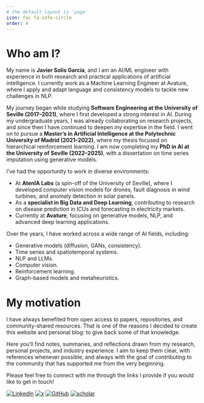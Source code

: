 ```yaml
---
# the default layout is 'page'
icon: fas fa-info-circle
order: 4
---
```


# Who am I?

My name is **Javier Solís García**, and I am an AI/ML engineer with experience in both research and practical applications of artificial intelligence. I currently work as a Machine Learning Engineer at Avature, where I apply and adapt language and consistency models to tackle new challenges in NLP.

My journey began while studying **Software Engineering at the University of Seville (2017–2021)**, where I first developed a strong interest in AI. During my undergraduate years, I was already collaborating on research projects, and since then I have continued to deepen my expertise in the field. I went on to pursue a **Master’s in Artificial Intelligence at the Polytechnic University of Madrid (2021–2022)**, where my thesis focused on hierarchical reinforcement learning. I am now completing my **PhD in AI at the University of Seville (2022–2025)**, with a dissertation on time series imputation using generative models.

I’ve had the opportunity to work in diverse environments:

- At **AtenIA Labs** (a spin-off of the University of Seville), where I developed computer vision models for drones, fault diagnosis in wind turbines, and anomaly detection in solar panels.
- As a **specialist in Big Data and Deep Learning**, contributing to research on disease prediction in ICUs and forecasting in electricity markets.
- Currently at **Avature**, focusing on generative models, NLP, and advanced deep learning applications.

Over the years, I have worked across a wide range of AI fields, including:

- Generative models (diffusion, GANs, consistency).
- Time series and spatiotemporal systems.
- NLP and LLMs.
- Computer vision.
- Reinforcement learning.
- Graph-based models and metaheuristics.

# My motivation

I have always benefited from open access to papers, repositories, and community-shared resources. That is one of the reasons I decided to create this website and personal blog: to give back some of that knowledge.

Here you’ll find notes, summaries, and reflections drawn from my research, personal projects, and industry experience. I aim to keep them clear, with references whenever possible, and always with the goal of contributing to the community that has supported me from the very beginning.

Please feel free to connect with me through the links I provide if you would like to get in touch!

[![LinkedIn][linkedin-shield]][linkedin-url]
[![x][x-shield]][x-url]
[![GitHub][github-shield]][github-url]
[![scholar][scholar-shield]][scholar-url]


[linkedin-shield]: https://img.shields.io/badge/LinkedIn-0077B5?style=for-the-badge&logo=linkedin&logoColor=white
[linkedin-url]: https://linkedin.com/in/javier-solis-garcia/

[github-shield]: https://img.shields.io/badge/GitHub-100000?style=for-the-badge&logo=github&logoColor=white
[github-url]: https://github.com/javiersgjavi

[x-shield]: https://img.shields.io/badge/X-000000?style=for-the-badge&logo=x&logoColor=white
[x-url]: https://twitter.com/javsolgar

[scholar-shield]: https://img.shields.io/badge/Google_Scholar-4285F4?style=for-the-badge&logo=google-scholar&logoColor=white
[scholar-url]: https://scholar.google.es/citations?user=XD4awt0AAAAJ&hl=es
